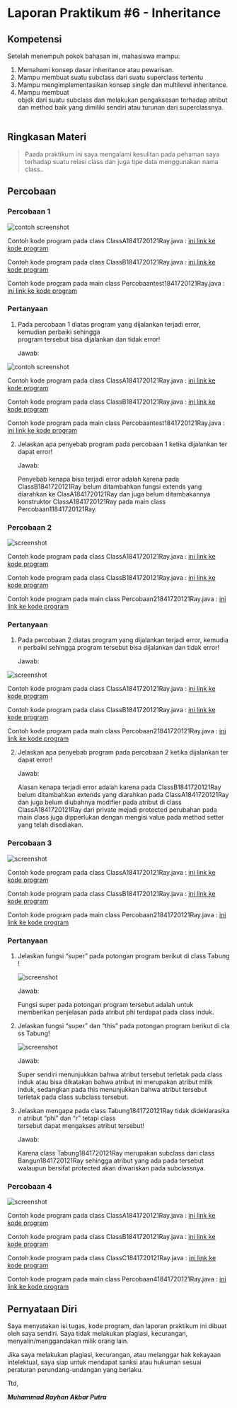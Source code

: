 # Laporan Praktikum #6 - Inheritance

## Kompetensi

Setelah menempuh pokok bahasan ini, mahasiswa mampu: 
1. Memahami konsep dasar inheritance atau pewarisan.	
2. Mampu membuat suatu subclass dari suatu superclass tertentu	
3. Mampu mengimplementasikan konsep single dan multilevel inheritance.	
4. Mampu membuat objek dari suatu subclass dan melakukan pengaksesan terhadap atribut dan method baik yang dimiliki sendiri atau turunan dari superclassnya.	
  
## Ringkasan Materi

>Paada praktikum ini saya mengalami kesulitan pada pehaman saya terhadap suatu relasi class dan juga tipe data menggunakan nama class..


## Percobaan

### Percobaan 1



![contoh screenshot](img/Screenshot_1.png)

Contoh kode program pada class ClassA1841720121Ray.java : [ini link ke kode program](../../src/6_Inheritance/Percobaan1/ClassA1841720121Ray.java)


Contoh kode program pada class ClassB1841720121Ray.java : [ini link ke kode program](../../src/6_Inheritance/Percobaan1/ClassB1841720121Ray.java)


Contoh kode program pada main class Percobaantest1841720121Ray.java : [ini link ke kode program](../../src/6_Inheritance/Percobaan1/Percobaan11841720121Ray.java)

### Pertanyaan

1. Pada	percobaan 1 diatas program yang dijalankan terjadi error, kemudian perbaiki sehingga program tersebut bisa dijalankan dan tidak error!

    Jawab:

![contoh screenshot](img/Screenshot_2.png)

Contoh kode program pada class ClassA1841720121Ray.java : [ini link ke kode program](../../src/6_Inheritance/Percobaan1fix/ClassA1841720121Ray.java)


Contoh kode program pada class ClassB1841720121Ray.java : [ini link ke kode program](../../src/6_Inheritance/Percobaan1fix/ClassB1841720121Ray.java)


Contoh kode program pada main class Percobaantest1841720121Ray.java : [ini link ke kode program](../../src/6_Inheritance/Percobaan1fix/Percobaan11841720121Ray.java)

2. Jelaskan apa penyebab program pada percobaan 1 ketika dijalankan terdapat error!

    Jawab:

    Penyebab kenapa bisa terjadi error adalah karena pada ClassB1841720121Ray belum ditambahkan fungsi extends yang diarahkan ke ClasA1841720121Ray dan juga belum ditambakannya konstruktor ClassA1841720121Ray pada main class Percobaan11841720121Ray.

### Percobaan 2

![screenshot](img/Screenshot_3.png)

Contoh kode program pada class ClassA1841720121Ray.java : [ini link ke kode program](../../src/6_Inheritance/Percobaan2/ClassA1841720121Ray.java)


Contoh kode program pada class ClassB1841720121Ray.java : [ini link ke kode program](../../src/6_Inheritance/Percobaan2/ClassB1841720121Ray.java)


Contoh kode program pada main class Percobaan21841720121Ray.java : [ini link ke kode program](../../src/6_Inheritance/Percobaan2/Percobaan21841720121Ray.java)

### Pertanyaan

1. Pada percobaan 2 diatas program yang dijalankan terjadi error, kemudian perbaiki sehingga program tersebut bisa dijalankan dan tidak error!

    Jawab:

![screenshot](img/Screenshot_4.png)

Contoh kode program pada class ClassA1841720121Ray.java : [ini link ke kode program](../../src/6_Inheritance/Percobaan2fix/ClassA1841720121Ray.java)


Contoh kode program pada class ClassB1841720121Ray.java : [ini link ke kode program](../../src/6_Inheritance/Percobaan2fix/ClassB1841720121Ray.java)


Contoh kode program pada main class Percobaan21841720121Ray.java : [ini link ke kode program](../../src/6_Inheritance/Percobaan2fix/Percobaan21841720121Ray.java)

2. Jelaskan apa penyebab program pada percobaan 2 ketika dijalankan terdapat error!

    Jawab:

    Alasan kenapa terjadi error adalah karena pada ClassB1841720121Ray belum ditambahkan extends yang diarahkan pada ClassA1841720121Ray dan juga belum diubahnya modifier pada atribut di class ClassA1841720121Ray dari private mejadi protected perubahan pada main class juga dipperlukan dengan mengisi value pada method setter yang telah disediakan.


### Percobaan 3

![screenshot](img/Screenshot_5.png)

Contoh kode program pada class ClassA1841720121Ray.java : [ini link ke kode program](../../src/6_Inheritance/Percobaan3/ClassA1841720121Ray.java)

Contoh kode program pada class ClassB1841720121Ray.java : [ini link ke kode program](../../src/6_Inheritance/Percobaan3/ClassB1841720121Ray.java)

Contoh kode program pada main class Percobaan21841720121Ray.java : [ini link ke kode program](../../src/6_Inheritance/Percobaan3/Percobaan21841720121Ray.java)

### Pertanyaan

1. Jelaskan fungsi “super” pada potongan program berikut di class Tabung!


    ![screenshot](img/Screenshot_6.png)  


    Jawab:

    Fungsi super pada potongan program tersebut adalah untuk memberikan penjelasan pada atribut phi terdapat pada class induk.

2. Jelaskan fungsi “super” dan “this” pada potongan program berikut di class Tabung!	


    ![screenshot](img/Screenshot_7.png)  


    Jawab:

    Super sendiri menunjukkan bahwa atribut tersebut terletak pada class induk atau bisa dikatakan bahwa atribut ini merupakan atribut milik induk, sedangkan pada this menunjukkan bahwa atribut tersebut terletak pada class subclass tersebut.

3. Jelaskan mengapa pada class Tabung1841720121Ray tidak dideklarasikan atribut “phi” dan “r” tetapi class tersebut dapat mengakses atribut tersebut! 

    Jawab:

    Karena class Tabung1841720121Ray merupakan subclass dari class Bangun1841720121Ray sehingga atribut yang ada pada tersebut walaupun bersifat protected akan diwariskan pada subclassnya.

### Percobaan 4

![screenshot](img/Screenshot_8.png)

Contoh kode program pada class ClassA1841720121Ray.java : [ini link ke kode program](../../src/6_Inheritance/Percobaan4/ClassA1841720121Ray.java)


Contoh kode program pada class ClassB1841720121Ray.java : [ini link ke kode program](../../src/6_Inheritance/Percobaan4/ClassB1841720121Ray.java)


Contoh kode program pada class ClassC1841720121Ray.java : [ini link ke kode program](../../src/6_Inheritance/Percobaan4/ClassC1841720121Ray.java)


Contoh kode program pada main class Percobaan41841720121Ray.java : [ini link ke kode program](../../src/6_Inheritance/Percobaan4/Percobaan41841720121Ray.java)

## Pernyataan Diri

Saya menyatakan isi tugas, kode program, dan laporan praktikum ini dibuat oleh saya sendiri. Saya tidak melakukan plagiasi, kecurangan, menyalin/menggandakan milik orang lain.

Jika saya melakukan plagiasi, kecurangan, atau melanggar hak kekayaan intelektual, saya siap untuk mendapat sanksi atau hukuman sesuai peraturan perundang-undangan yang berlaku.

Ttd,

***Muhammad Rayhan Akbar Putra***